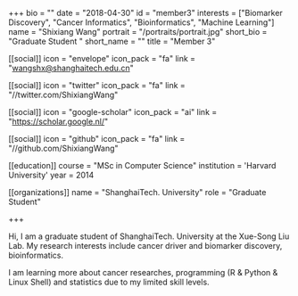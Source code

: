 +++
bio = ""
date = "2018-04-30"
id = "member3"
interests = ["Biomarker Discovery", "Cancer Informatics", "Bioinformatics", "Machine Learning"]
name = "Shixiang Wang"
portrait = "/portraits/portrait.jpg"
short_bio = "Graduate Student "
short_name = ""
title = "Member 3"

[[social]]
    icon = "envelope"
    icon_pack = "fa"
    link = "wangshx@shanghaitech.edu.cn"

[[social]]
    icon = "twitter"
    icon_pack = "fa"
    link = "//twitter.com/ShixiangWang"

[[social]]
    icon = "google-scholar"
    icon_pack = "ai"
    link = "https://scholar.google.nl/"

[[social]]
    icon = "github"
    icon_pack = "fa"
    link = "//github.com/ShixiangWang"

[[education]]
    course = "MSc in Computer Science"
    institution = 'Harvard University'
    year = 2014

[[organizations]]
    name = "ShanghaiTech. University"
    role = "Graduate Student"

+++

Hi, I am a graduate student of ShanghaiTech. University at the Xue-Song Liu Lab. My research interests include cancer driver and biomarker discovery, bioinformatics.

I am learning more about cancer researches, programming (R & Python & Linux Shell) and statistics due to my limited skill levels.